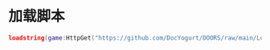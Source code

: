 # 加载脚本
```lua
loadstring(game:HttpGet("https://github.com/DocYogurt/DOORS/raw/main/Loader.lua"))()
```
